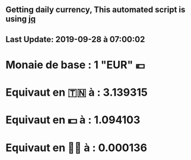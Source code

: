 ## Getting daily currency, This automated script is using [jq](https://stedolan.github.io/jq/)
## Last Update:  2019-09-28 à 07:00:02
 # Monaie de base : 1 "EUR" 💶 
 # Equivaut en 🇹🇳 à :  3.139315 
 # Equivaut en 💵 à : 1.094103
 # Equivaut en 🐱‍💻 à :  0.000136

